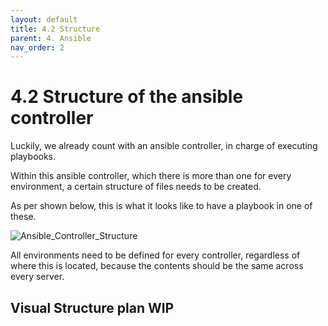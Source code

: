 ```yaml
---
layout: default
title: 4.2 Structure
parent: 4. Ansible
nav_order: 2
---
```


# 4.2 Structure of the ansible controller

Luckily, we already count with an ansible controller, in charge of executing playbooks.

Within this ansible controller, which there is more than one for every environment, a certain structure of files needs to be created.

As per shown below, this is what it looks like to have a playbook in one of these.

![Ansible_Controller_Structure](../../resources/images/System_Architecture.PNG)

All environments need to be defined for every controller, regardless of where this is located, because the contents should be the same across every server.

## Visual Structure plan WIP
